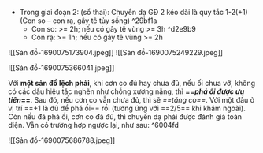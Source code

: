 - Trong giai đoạn 2: (sổ thai): Chuyển dạ GĐ 2 kéo dài là quy tắc 1-2(+1) (Con so – con rạ, gây tê tủy sống) ^29bf1a
	- Con so: >= 2h; nếu có gây tê vùng >= 3h ^d2e9b9
	- Con rạ: >= 1h; nếu có gây tê vùng >= 2h

![[Sản đồ-1690075173904.jpeg]]
![[Sản đồ-1690075249229.jpeg]]


![[Sản đồ-1690075366041.jpeg]]

Với **một sản đồ lệch phải**, khi cơn co đủ hay chưa đủ, nếu ối chưa vỡ, không có các dấu hiệu tắc nghẽn như chồng xương nặng, thì **==*phá ối được ưu tiên*==**. Sau đó, nếu cơn co vẫn chưa đủ, thì sẽ *==tăng co==*. Với một đầu ở vị trí ==+1 là đủ để phá ối== rồi (tương ứng với ==2/5== khi khám ngoài). Còn nếu đã phá ối, cơn co đã đủ, thì chuyển dạ phải được đánh giá toàn diện. Vẫn có trường hợp ngược lại, như sau: ^6004fd

![[Sản đồ-1690075686788.jpeg]]